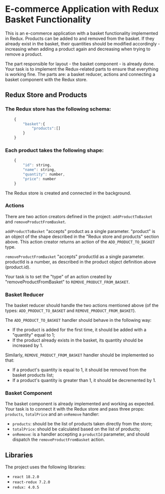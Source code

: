 # E-commerce Application with Redux Basket Functionality

This is an e-commerce application with a basket functionality implemented in Redux. Products can be added to and removed from the basket. If they already exist in the basket, their quantities should be modified accordingly - increasing when adding a product again and decreasing when trying to remove a product.

The part responsible for layout - the basket component - is already done. Your task is to implement the Redux-related parts to ensure that everything is working fine. The parts are: a basket reducer, actions and connecting a basket component with the Redux store.

## Redux Store and Products

### The Redux store has the following schema:

```js
    {
        "basket":{
            "products":[]
        }
    }
```

### Each product takes the following shape:

```js
    {
        "id": string,
        "name": string,
        "quantity": number,
        "price": number
    }
```

The Redux store is created and connected in the background.

### Actions

There are two action creators defined in the project: `addProductToBasket` and `removeProductFromBasket`.

`addProductToBasket` "accepts" product as a single parameter. "product" is an object of the shape described in the "Redux store and products" section above. This action creator returns an action of the `ADD_PRODUCT_TO_BASKET` type.

`removeProductFromBasket` "accepts" productId as a single parameter. productId is a number, as described in the product object definition above (product.id).

Your task is to set the "type" of an action created by "removeProductFromBasket" to `REMOVE_PRODUCT_FROM_BASKET`.

### Basket Reducer

The basket reducer should handle the two actions mentioned above (of the types: `ADD_PRODUCT_TO_BASKET` and `REMOVE_PRODUCT_FROM_BASKET`).

The `ADD_PRODUCT_TO_BASKET` handler should behave in the following way:

- If the product is added for the first time, it should be added with a "quantity" equal to 1;
- If the product already exists in the basket, its quantity should be increased by 1.

Similarly, `REMOVE_PRODUCT_FROM_BASKET` handler should be implemented so that:

- If a product's quantity is equal to 1, it should be removed from the basket products list;
- If a product's quantity is greater than 1, it should be decremented by 1.

### Basket Component

The basket component is already implemented and working as expected. Your task is to connect it with the Redux store and pass three props: `products`, `totalPrice` and an `onRemove` handler:

- `products`: should be the list of products taken directly from the store;
- `totalPrice`: should be calculated based on the list of products;
- `onRemove`: is a handler accepting a `productId` parameter, and should dispatch the `removeProductFromBasket` action.

## Libraries

The project uses the following libraries:

- `react 18.2.0`
- `react-redux 7.2.0`
- `redux: 4.0.5`
